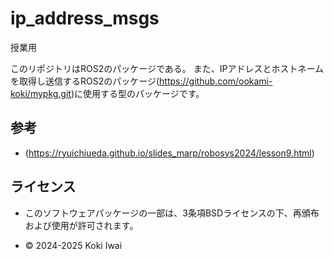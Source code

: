 # ip_address_msgs
授業用

このリポジトリはROS2のパッケージである。
また、IPアドレスとホストネームを取得し送信するROS2のパッケージ(https://github.com/ookami-koki/mypkg.git)に使用する型のパッケージです。

## 参考
 - (https://ryuichiueda.github.io/slides_marp/robosys2024/lesson9.html)

## ライセンス
- このソフトウェアパッケージの一部は、3条項BSDライセンスの下、再頒布および使用が許可されます。

- © 2024-2025 Koki Iwai
